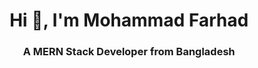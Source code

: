 <h1 align="center">Hi 👋, I'm Mohammad Farhad</h1>
<h3 align="center">A MERN Stack Developer from Bangladesh</h3>
